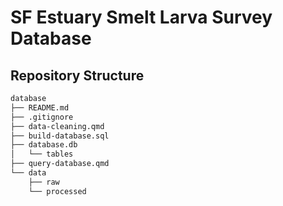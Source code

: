 # SF Estuary Smelt Larva Survey Database

## Repository Structure
```bash
database
├── README.md
├── .gitignore
├── data-cleaning.qmd
├── build-database.sql
├── database.db
│   └── tables
├── query-database.qmd
└── data
    ├── raw
    └── processed
```
